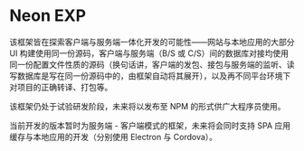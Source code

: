 # Neon EXP

该框架皆在探索客户端与服务端一体化开发的可能性——网站与本地应用的大部分 UI 构建使用同一份源码，客户端与服务端（B/S 或 C/S）间的数据库对接均使用同一份配置文件性质的源码（换句话讲，客户端的发包、接包与服务端的监听、读写数据库是写在同一份源码中的，由框架自动将其展开），以及再不同平台环境下对项目的正确转译、打包等。

该框架仍处于试验研发阶段，未来将以发布至 NPM 的形式供广大程序员使用。

当前开发的版本暂时为服务端 - 客户端模式的框架，未来将会同时支持 SPA 应用缓存与本地应用的开发（分别使用 Electron 与 Cordova）。
